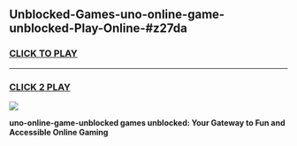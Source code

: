 
## Unblocked-Games-uno-online-game-unblocked-Play-Online-#z27da
<h3>
<a href="https://premium.freeplayer.one?title=uno-online-game-unblocked&ref=27F">CLICK TO PLAY</a></h3>
<hr>

<h3>
<a href="https://premium.freeplayer.one?title=uno-online-game-unblocked&ref=27F">CLICK 2 PLAY</a>
  
</h3>

<a href="https://premium.freeplayer.one?title=uno-online-game-unblocked&ref=27F"><img src="https://clearcache.store/games.png"></a>


**uno-online-game-unblocked games unblocked: Your Gateway to Fun and Accessible Online Gaming**

